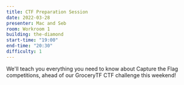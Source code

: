 ```yaml
---
title: CTF Preparation Session
date: 2022-03-28
presenter: Mac and Seb
room: Workroom 1
building: the-diamond
start-time: "19:00"
end-time: "20:30"
difficulty: 1
---
```


We'll teach you everything you need to know about Capture the Flag competitions, ahead of our GroceryTF CTF challenge this weekend!